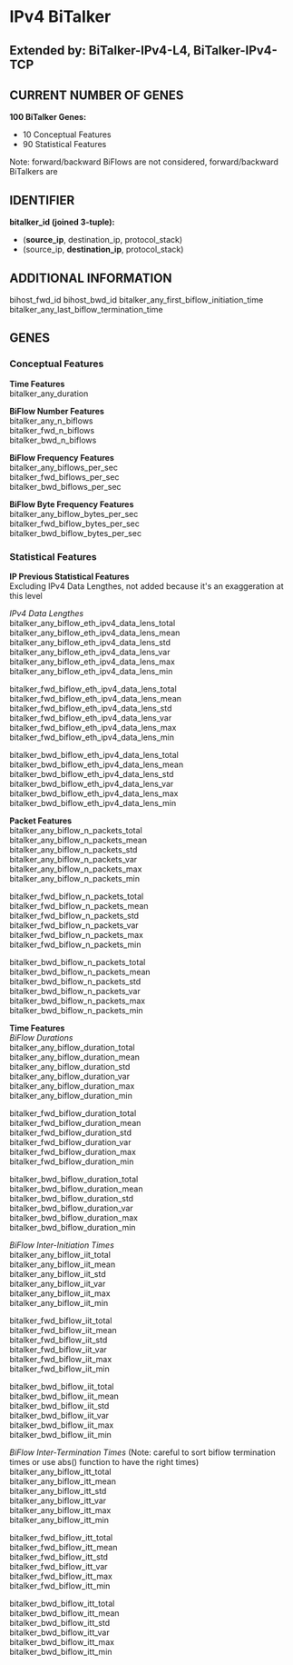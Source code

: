 # IPv4 BiTalker
## Extended by: BiTalker-IPv4-L4, BiTalker-IPv4-TCP
## CURRENT NUMBER OF GENES
**100 BiTalker Genes:**  
- 10 Conceptual Features
- 90 Statistical Features

Note: forward/backward BiFlows are not considered, forward/backward BiTalkers are  

## IDENTIFIER
**bitalker_id (joined 3-tuple):**  
- (**source_ip**, destination_ip, protocol_stack)
- (source_ip, **destination_ip**, protocol_stack)

## ADDITIONAL INFORMATION
bihost_fwd_id
bihost_bwd_id
bitalker_any_first_biflow_initiation_time  
bitalker_any_last_biflow_termination_time  

## GENES
### Conceptual Features
**Time Features**  
bitalker_any_duration  

**BiFlow Number Features**  
bitalker_any_n_biflows  
bitalker_fwd_n_biflows  
bitalker_bwd_n_biflows  

**BiFlow Frequency Features**  
bitalker_any_biflows_per_sec  
bitalker_fwd_biflows_per_sec  
bitalker_bwd_biflows_per_sec  

**BiFlow Byte Frequency Features**  
bitalker_any_biflow_bytes_per_sec  
bitalker_fwd_biflow_bytes_per_sec  
bitalker_bwd_biflow_bytes_per_sec  

### Statistical Features
**IP Previous Statistical Features**  
Excluding IPv4 Data Lengthes, not added because it's an exaggeration at this level  

*IPv4 Data Lengthes*  
bitalker_any_biflow_eth_ipv4_data_lens_total  
bitalker_any_biflow_eth_ipv4_data_lens_mean  
bitalker_any_biflow_eth_ipv4_data_lens_std  
bitalker_any_biflow_eth_ipv4_data_lens_var  
bitalker_any_biflow_eth_ipv4_data_lens_max  
bitalker_any_biflow_eth_ipv4_data_lens_min  

bitalker_fwd_biflow_eth_ipv4_data_lens_total  
bitalker_fwd_biflow_eth_ipv4_data_lens_mean  
bitalker_fwd_biflow_eth_ipv4_data_lens_std  
bitalker_fwd_biflow_eth_ipv4_data_lens_var  
bitalker_fwd_biflow_eth_ipv4_data_lens_max  
bitalker_fwd_biflow_eth_ipv4_data_lens_min  

bitalker_bwd_biflow_eth_ipv4_data_lens_total  
bitalker_bwd_biflow_eth_ipv4_data_lens_mean  
bitalker_bwd_biflow_eth_ipv4_data_lens_std  
bitalker_bwd_biflow_eth_ipv4_data_lens_var  
bitalker_bwd_biflow_eth_ipv4_data_lens_max  
bitalker_bwd_biflow_eth_ipv4_data_lens_min  

**Packet Features**  
bitalker_any_biflow_n_packets_total  
bitalker_any_biflow_n_packets_mean  
bitalker_any_biflow_n_packets_std  
bitalker_any_biflow_n_packets_var  
bitalker_any_biflow_n_packets_max  
bitalker_any_biflow_n_packets_min  

bitalker_fwd_biflow_n_packets_total  
bitalker_fwd_biflow_n_packets_mean  
bitalker_fwd_biflow_n_packets_std  
bitalker_fwd_biflow_n_packets_var  
bitalker_fwd_biflow_n_packets_max  
bitalker_fwd_biflow_n_packets_min  

bitalker_bwd_biflow_n_packets_total  
bitalker_bwd_biflow_n_packets_mean  
bitalker_bwd_biflow_n_packets_std  
bitalker_bwd_biflow_n_packets_var  
bitalker_bwd_biflow_n_packets_max  
bitalker_bwd_biflow_n_packets_min  

**Time Features**  
*BiFlow Durations*  
bitalker_any_biflow_duration_total  
bitalker_any_biflow_duration_mean  
bitalker_any_biflow_duration_std  
bitalker_any_biflow_duration_var  
bitalker_any_biflow_duration_max  
bitalker_any_biflow_duration_min  

bitalker_fwd_biflow_duration_total  
bitalker_fwd_biflow_duration_mean  
bitalker_fwd_biflow_duration_std  
bitalker_fwd_biflow_duration_var  
bitalker_fwd_biflow_duration_max  
bitalker_fwd_biflow_duration_min  

bitalker_bwd_biflow_duration_total  
bitalker_bwd_biflow_duration_mean  
bitalker_bwd_biflow_duration_std  
bitalker_bwd_biflow_duration_var  
bitalker_bwd_biflow_duration_max  
bitalker_bwd_biflow_duration_min  

*BiFlow Inter-Initiation Times*  
bitalker_any_biflow_iit_total  
bitalker_any_biflow_iit_mean  
bitalker_any_biflow_iit_std  
bitalker_any_biflow_iit_var  
bitalker_any_biflow_iit_max  
bitalker_any_biflow_iit_min  

bitalker_fwd_biflow_iit_total  
bitalker_fwd_biflow_iit_mean  
bitalker_fwd_biflow_iit_std  
bitalker_fwd_biflow_iit_var  
bitalker_fwd_biflow_iit_max  
bitalker_fwd_biflow_iit_min  

bitalker_bwd_biflow_iit_total  
bitalker_bwd_biflow_iit_mean  
bitalker_bwd_biflow_iit_std  
bitalker_bwd_biflow_iit_var  
bitalker_bwd_biflow_iit_max  
bitalker_bwd_biflow_iit_min  

*BiFlow Inter-Termination Times* (Note: careful to sort biflow termination times or use abs() function to have the right times)  
bitalker_any_biflow_itt_total  
bitalker_any_biflow_itt_mean  
bitalker_any_biflow_itt_std  
bitalker_any_biflow_itt_var  
bitalker_any_biflow_itt_max  
bitalker_any_biflow_itt_min  

bitalker_fwd_biflow_itt_total  
bitalker_fwd_biflow_itt_mean  
bitalker_fwd_biflow_itt_std  
bitalker_fwd_biflow_itt_var  
bitalker_fwd_biflow_itt_max  
bitalker_fwd_biflow_itt_min  

bitalker_bwd_biflow_itt_total  
bitalker_bwd_biflow_itt_mean  
bitalker_bwd_biflow_itt_std  
bitalker_bwd_biflow_itt_var  
bitalker_bwd_biflow_itt_max  
bitalker_bwd_biflow_itt_min  